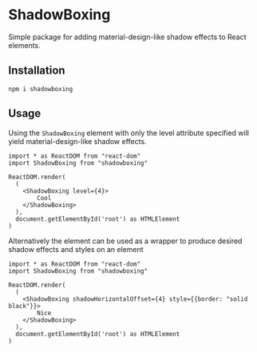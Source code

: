 # ShadowBoxing

Simple package for adding material-design-like shadow effects to React elements.

## Installation

```npm i shadowboxing```

## Usage

Using the ```ShadowBoxing``` element with only the level attribute specified will yield material-design-like shadow effects.

```
import * as ReactDOM from "react-dom"
import ShadowBoxing from "shadowboxing"

ReactDOM.render(
  ( 
    <ShadowBoxing level={4}>
        Cool
    </ShadowBoxing>
  ),
  document.getElementById('root') as HTMLElement
)
```

Alternatively the element can be used as a wrapper to produce desired shadow effects and styles on an element

```
import * as ReactDOM from "react-dom"
import ShadowBoxing from "shadowboxing"

ReactDOM.render(
  ( 
    <ShadowBoxing shadowHorizontalOffset={4} style={{border: "solid black"}}>
        Nice
    </ShadowBoxing>
  ),
  document.getElementById('root') as HTMLElement
)
```